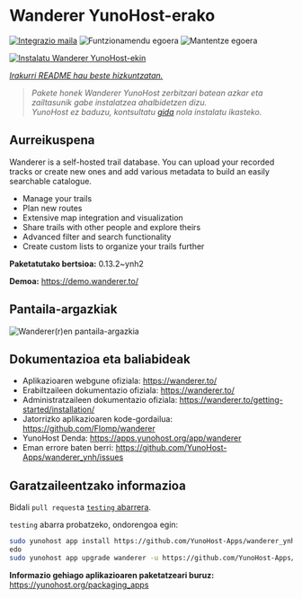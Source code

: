 <!--
Ohart ongi: README hau automatikoki sortu da <https://github.com/YunoHost/apps/tree/master/tools/readme_generator>ri esker
EZ editatu eskuz.
-->

# Wanderer YunoHost-erako

[![Integrazio maila](https://apps.yunohost.org/badge/integration/wanderer)](https://ci-apps.yunohost.org/ci/apps/wanderer/)
![Funtzionamendu egoera](https://apps.yunohost.org/badge/state/wanderer)
![Mantentze egoera](https://apps.yunohost.org/badge/maintained/wanderer)

[![Instalatu Wanderer YunoHost-ekin](https://install-app.yunohost.org/install-with-yunohost.svg)](https://install-app.yunohost.org/?app=wanderer)

*[Irakurri README hau beste hizkuntzatan.](./ALL_README.md)*

> *Pakete honek Wanderer YunoHost zerbitzari batean azkar eta zailtasunik gabe instalatzea ahalbidetzen dizu.*  
> *YunoHost ez baduzu, kontsultatu [gida](https://yunohost.org/install) nola instalatu ikasteko.*

## Aurreikuspena

Wanderer is a self-hosted trail database. You can upload your recorded tracks or create new ones and add various metadata to build an easily searchable catalogue.

- Manage your trails
- Plan new routes
- Extensive map integration and visualization
- Share trails with other people and explore theirs
- Advanced filter and search functionality
- Create custom lists to organize your trails further


**Paketatutako bertsioa:** 0.13.2~ynh2

**Demoa:** <https://demo.wanderer.to/>

## Pantaila-argazkiak

![Wanderer(r)en pantaila-argazkia](./doc/screenshots/wanderer.png)

## Dokumentazioa eta baliabideak

- Aplikazioaren webgune ofiziala: <https://wanderer.to/>
- Erabiltzaileen dokumentazio ofiziala: <https://wanderer.to/>
- Administratzaileen dokumentazio ofiziala: <https://wanderer.to/getting-started/installation/>
- Jatorrizko aplikazioaren kode-gordailua: <https://github.com/Flomp/wanderer>
- YunoHost Denda: <https://apps.yunohost.org/app/wanderer>
- Eman errore baten berri: <https://github.com/YunoHost-Apps/wanderer_ynh/issues>

## Garatzaileentzako informazioa

Bidali `pull request`a [`testing` abarrera](https://github.com/YunoHost-Apps/wanderer_ynh/tree/testing).

`testing` abarra probatzeko, ondorengoa egin:

```bash
sudo yunohost app install https://github.com/YunoHost-Apps/wanderer_ynh/tree/testing --debug
edo
sudo yunohost app upgrade wanderer -u https://github.com/YunoHost-Apps/wanderer_ynh/tree/testing --debug
```

**Informazio gehiago aplikazioaren paketatzeari buruz:** <https://yunohost.org/packaging_apps>
